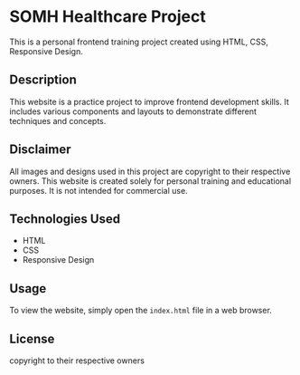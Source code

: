 # SOMH Healthcare Project

This is a personal frontend training project created using HTML, CSS, Responsive Design.

## Description

This website is a practice project to improve frontend development skills. It includes various components and layouts to demonstrate different techniques and concepts.

## Disclaimer

All images and designs used in this project are copyright to their respective owners. This website is created solely for personal training and educational purposes. It is not intended for commercial use.

## Technologies Used

- HTML
- CSS
- Responsive Design

## Usage

To view the website, simply open the `index.html` file in a web browser.

## License

copyright to their respective owners
